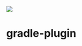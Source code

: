 [![](https://jitpack.io/v/Kotlin-DI/gradle-plugin.svg)](https://jitpack.io/#Kotlin-DI/gradle-plugin)
# gradle-plugin